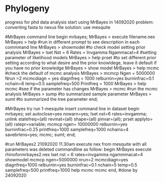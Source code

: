 # Phylogeny
 progress for phd data analysis
start using MrBayes in 14092020
problem: converting fasta to nexus file
solution: use mesquite

#MrBayes command line
begin mrbayes;
MrBayes > execute filename.nex
MrBayes > help #run in different prompt to see description in each commmand line
MrBayes > showmodel #to check model setting prior analysis
MrBayes > lset Nst = 6 Rates = Invgamma Ngammacat=4 #setting parameter of likelihood models
MrBayes > help prset #to set different prior setting according to what desire and the prior knowldege, leave it default if you have no prior knowledge
MrBayes > show model
MrBayes > help mcmc #check the default of mcmc analysis
MrBayes > mcmcp Ngen = 5000000 Nrun =2 mcmcdiagn = yes diagnfreq = 1000 relburnin=yes burninfrac=0.1 nchain=6 temp=0.5 samplefreq=500 Printfreq = 1000
MrBayes > help mcmc #see if the parameter has changes
MrBayes > mcmc #run the mcmc analysis
MrBayes > sump #to summarized sample parameter
MrBayes > sumt #to summarized the tree parameter
end;


#MrBayes try run 1-mesquite insert command line in dataset
begin mrbayes;
	set autoclose=yes nowarn=yes;
	lset nst=6 rates=invgamma;
	unlink statefreq=(all) revmat=(all) shape=(all) pinvar=(all);
	prset applyto=(all) ratepr=variable;
	mcmcp ngen= 10000000 relburnin=yes burninfrac=0.25 printfreq=1000  samplefreq=1000 nchains=4 savebrlens=yes;
	mcmc;
	sumt;
end;

#run MrBayes2 21092020 11.30am
execute nex from mesquite with all parameters was deleted
commandline as follow:
begin MrBayes
  execute rhinoformrbayes2.nex
  lset nst = 6 rates=invgamma ngammmacat=4
  showmodel
  mcmcp ngen=5000000 nrun=2 mcmcdiagn=yes diagnfreq=1000 relburnin=yes burninfrac=0.1 nchain=5 temp=0.5 samplefreq=500 printfreq=1000
  help mcmc
  mcmc
end,
#done by 24092020
